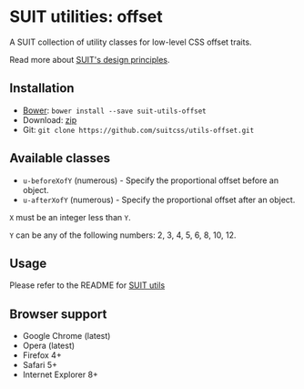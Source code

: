 # SUIT utilities: offset

A SUIT collection of utility classes for low-level CSS offset traits.

Read more about [SUIT's design principles](https://github.com/suitcss/suit/).

## Installation

* [Bower](http://bower.io/): `bower install --save suit-utils-offset`
* Download: [zip](https://github.com/suitcss/utils-offset/zipball/master)
* Git: `git clone https://github.com/suitcss/utils-offset.git`

## Available classes

* `u-beforeXofY` (numerous) - Specify the proportional offset before an object.
* `u-afterXofY` (numerous) - Specify the proportional offset after an object.

`X` must be an integer less than `Y`.

`Y` can be any of the following numbers: 2, 3, 4, 5, 6, 8, 10, 12.

## Usage

Please refer to the README for [SUIT utils](https://github.com/suitcss/utils/)

## Browser support

* Google Chrome (latest)
* Opera (latest)
* Firefox 4+
* Safari 5+
* Internet Explorer 8+
